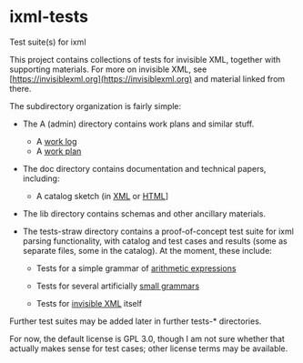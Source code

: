 # ixml-tests
Test suite(s) for ixml

This project contains collections of tests for invisible XML, together
with supporting materials.  For more on invisible XML, see
[https://invisiblexml.org](https://invisiblexml.org) and material linked from there.

The subdirectory organization is fairly simple:

* The A (admin) directory contains work plans and similar stuff.

  * A [work log](A/worklog.md) 
  * A [work plan](A/workplan.md) 

* The doc directory contains documentation and technical papers,
including:

  * A catalog sketch (in [XML](doc/catalog-sketch.xml) or [HTML](doc/catalog-sketch.html)]

* The lib directory contains schemas and other ancillary materials.

* The tests-straw directory contains a proof-of-concept test suite for
ixml parsing functionality, with catalog and test cases and results
(some as separate files, some in the catalog).  At the moment, these
include:

    * Tests for a simple grammar of [arithmetic expressions](tests-straw/arith/arith.md) 

    * Tests for several artificially [small grammars](tests-straw/gxxx/gxxxx.md) 

    * Tests for [invisible XML](tests-straw/ixml/ixml.md) itself

Further test suites may be added later in further tests-* directories.

For now, the default license is GPL 3.0, though I am not sure whether
that actually makes sense for test cases; other license terms may be
available.

